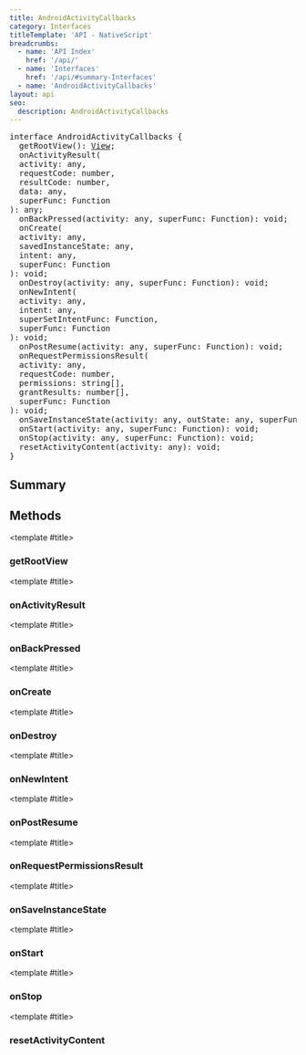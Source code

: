 ```yaml
---
title: AndroidActivityCallbacks
category: Interfaces
titleTemplate: 'API - NativeScript'
breadcrumbs:
  - name: 'API Index'
    href: '/api/'
  - name: 'Interfaces'
    href: '/api/#summary-Interfaces'
  - name: 'AndroidActivityCallbacks'
layout: api
seo:
  description: AndroidActivityCallbacks
---
```


<!-- This page is auto generated, do not edit manually. -->
<!-- Run "yarn generate:api-docs" to regenerate -->

<script setup lang="ts">
  import { provide } from "vue";
  import API_DATA from "./AndroidActivityCallbacks.data.json";
  
  provide('API_DATA', API_DATA);
</script>

<APIRefHierarchy v-once />

<pre class="not-prose [&_a]:text-blue-400 [&_a]:no-underline">interface AndroidActivityCallbacks {
  getRootView(): <a href="/api/class/View">View</a>;
  onActivityResult(
  activity: any,
  requestCode: number,
  resultCode: number,
  data: any,
  superFunc: Function
): any;
  onBackPressed(activity: any, superFunc: Function): void;
  onCreate(
  activity: any,
  savedInstanceState: any,
  intent: any,
  superFunc: Function
): void;
  onDestroy(activity: any, superFunc: Function): void;
  onNewIntent(
  activity: any,
  intent: any,
  superSetIntentFunc: Function,
  superFunc: Function
): void;
  onPostResume(activity: any, superFunc: Function): void;
  onRequestPermissionsResult(
  activity: any,
  requestCode: number,
  permissions: string[],
  grantResults: number[],
  superFunc: Function
): void;
  onSaveInstanceState(activity: any, outState: any, superFunc: Function): void;
  onStart(activity: any, superFunc: Function): void;
  onStop(activity: any, superFunc: Function): void;
  resetActivityContent(activity: any): void;
}</pre>

## <Heading ignore>Summary</Heading>

<APIRefSummary v-once />

## Methods

<div class="">

<APIRef for="13922" v-once>

<template #title>

### getRootView

</template>

</APIRef>

</div>

<div class="">

<APIRef for="13965" v-once>

<template #title>

### onActivityResult

</template>

</APIRef>

</div>

<div class="">

<APIRef for="13954" v-once>

<template #title>

### onBackPressed

</template>

</APIRef>

</div>

<div class="">

<APIRef for="13927" v-once>

<template #title>

### onCreate

</template>

</APIRef>

</div>

<div class="">

<APIRef for="13950" v-once>

<template #title>

### onDestroy

</template>

</APIRef>

</div>

<div class="">

<APIRef for="13972" v-once>

<template #title>

### onNewIntent

</template>

</APIRef>

</div>

<div class="">

<APIRef for="13946" v-once>

<template #title>

### onPostResume

</template>

</APIRef>

</div>

<div class="">

<APIRef for="13958" v-once>

<template #title>

### onRequestPermissionsResult

</template>

</APIRef>

</div>

<div class="">

<APIRef for="13933" v-once>

<template #title>

### onSaveInstanceState

</template>

</APIRef>

</div>

<div class="">

<APIRef for="13938" v-once>

<template #title>

### onStart

</template>

</APIRef>

</div>

<div class="">

<APIRef for="13942" v-once>

<template #title>

### onStop

</template>

</APIRef>

</div>

<div class="">

<APIRef for="13924" v-once>

<template #title>

### resetActivityContent

</template>

</APIRef>

</div>
